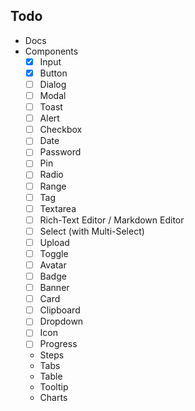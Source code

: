 ## Todo
- Docs
- Components
   - [x] Input
   - [x] Button
   - [ ] Dialog
   - [ ] Modal
   - [ ] Toast
   - [ ] Alert
   - [ ] Checkbox
   - [ ] Date
   - [ ] Password
   - [ ] Pin
   - [ ] Radio
   - [ ] Range
   - [ ] Tag
   - [ ] Textarea
   - [ ] Rich-Text Editor / Markdown Editor
   - [ ] Select (with Multi-Select)
   - [ ] Upload
   - [ ] Toggle
   - [ ] Avatar
   - [ ] Badge
   - [ ] Banner
   - [ ] Card
   - [ ] Clipboard
   - [ ] Dropdown
   - [ ] Icon
   - [ ] Progress
   - Steps
   - Tabs
   - Table
   - Tooltip
   - Charts
